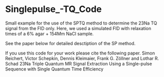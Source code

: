 # Singlepulse_-TQ_Code

Small example for the use of the SPTQ method to determine the 23Na TQ signal from the FID only.
Here, we used a simulated FID with relaxation times of a 6% agar + 154Mm NaCl sample. 

See the paper below for detailed desctiption of the SP method.


If you use this code for your work please cite the following paper.
Simon Reichert, Victor Schepkin, Dennis Kleimaier, Frank G. Zöllner and Lothar R. Schad
23Na Triple Quantum MR Signal Extraction Using a Single-pulse Sequence with Single Quantum Time Efficiency

